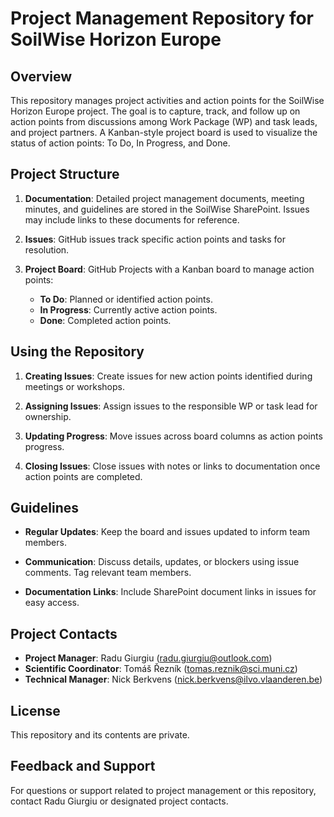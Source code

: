 # Project Management Repository for SoilWise Horizon Europe

## Overview
This repository manages project activities and action points for the SoilWise Horizon Europe project. The goal is to capture, track, and follow up on action points from discussions among Work Package (WP) and task leads, and project partners. A Kanban-style project board is used to visualize the status of action points: To Do, In Progress, and Done.

## Project Structure
1. **Documentation**: Detailed project management documents, meeting minutes, and guidelines are stored in the SoilWise SharePoint. Issues may include links to these documents for reference.
   
2. **Issues**: GitHub issues track specific action points and tasks for resolution.

3. **Project Board**: GitHub Projects with a Kanban board to manage action points:
   - **To Do**: Planned or identified action points.
   - **In Progress**: Currently active action points.
   - **Done**: Completed action points.

## Using the Repository
1. **Creating Issues**: Create issues for new action points identified during meetings or workshops.
   
2. **Assigning Issues**: Assign issues to the responsible WP or task lead for ownership.

3. **Updating Progress**: Move issues across board columns as action points progress.

4. **Closing Issues**: Close issues with notes or links to documentation once action points are completed.

## Guidelines
- **Regular Updates**: Keep the board and issues updated to inform team members.
  
- **Communication**: Discuss details, updates, or blockers using issue comments. Tag relevant team members.

- **Documentation Links**: Include SharePoint document links in issues for easy access.

## Project Contacts
- **Project Manager**: Radu Giurgiu ([radu.giurgiu@outlook.com](mailto:radu.giurgiu@outlook.com))
- **Scientific Coordinator**: Tomáš Řezník ([tomas.reznik@sci.muni.cz](mailto:tomas.reznik@sci.muni.cz))
- **Technical Manager**: Nick Berkvens ([nick.berkvens@ilvo.vlaanderen.be](mailto:nick.berkvens@ilvo.vlaanderen.be))

## License
This repository and its contents are private.

## Feedback and Support
For questions or support related to project management or this repository, contact Radu Giurgiu or designated project contacts.
